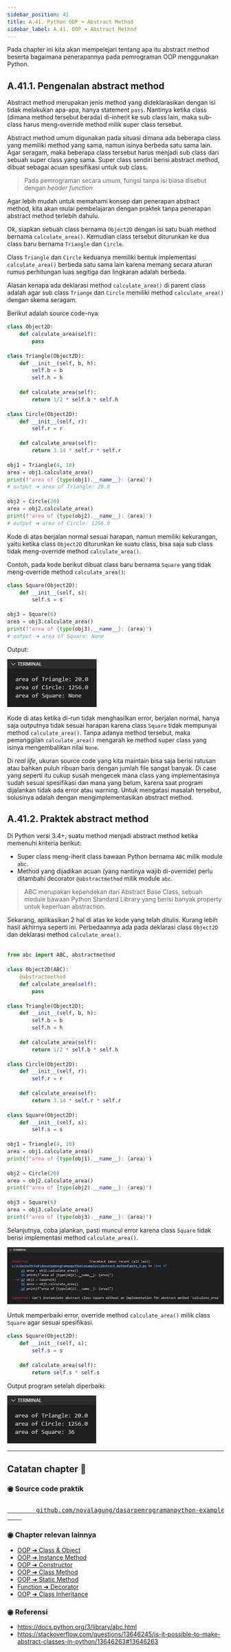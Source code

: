 ```yaml
---
sidebar_position: 41
title: A.41. Python OOP ➜ Abstract Method
sidebar_label: A.41. OOP ➜ Abstract Method
---
```


Pada chapter ini kita akan mempelejari tentang apa itu abstract method beserta bagaimana penerapannya pada pemrograman OOP menggunakan Python.

## A.41.1. Pengenalan abstract method

Abstract method merupakan jenis method yang dideklarasikan dengan isi tidak melakukan apa-apa, hanya statement `pass`. Nantinya ketika class (dimana method tersebut berada) di-inherit ke sub class lain, maka sub-class harus meng-override method milik super class tersebut.

Abstract method umum digunakan pada situasi dimana ada beberapa class yang memiliki method yang sama, namun isinya berbeda satu sama lain. Agar seragam, maka beberapa class tersebut harus menjadi sub class dari sebuah super class yang sama. Super class sendiri berisi abstract method, dibuat sebagai acuan spesifikasi untuk sub class.

> Pada pemrograman secara umum, fungsi tanpa isi biasa disebut dengan *header function*

Agar lebih mudah untuk memahami konsep dan penerapan abstract method, kita akan mulai pembelajaran dengan praktek tanpa penerapan abstract method terlebih dahulu.

Ok, siapkan sebuah class bernama `Object2D` dengan isi satu buah method bernama `calculate_area()`. Kemudian class tersebut diturunkan ke dua class baru bernama `Triangle` dan `Circle`.

Class `Triangle` dan `Circle` keduanya memiliki bentuk implementasi `calculate_area()` berbeda satu sama lain karena memang secara aturan rumus perhitungan luas segitiga dan lingkaran adalah berbeda.

Alasan kenapa ada deklarasi method `calculate_area()` di parent class adalah agar sub class `Triange` dan `Circle` memiliki method `calculate_area()` dengan skema seragam.

Berikut adalah source code-nya:

```python
class Object2D:
    def calculate_area(self):
        pass

class Triangle(Object2D):
    def __init__(self, b, h):
        self.b = b
        self.h = h

    def calculate_area(self):
        return 1/2 * self.b * self.h

class Circle(Object2D):
    def __init__(self, r):
        self.r = r

    def calculate_area(self):
        return 3.14 * self.r * self.r
        
obj1 = Triangle(4, 10)
area = obj1.calculate_area()
print(f"area of {type(obj1).__name__}: {area}")
# output ➜ area of Triangle: 20.0

obj2 = Circle(20)
area = obj2.calculate_area()
print(f"area of {type(obj2).__name__}: {area}")
# output ➜ area of Circle: 1256.0
```

Kode di atas berjalan normal sesuai harapan, namun memiliki kekurangan, yaitu ketika class `Object2D` diturunkan ke suatu class, bisa saja sub class tidak meng-override method `calculate_area()`.

Contoh, pada kode berikut dibuat class baru bernama `Square` yang tidak meng-override method `calculate_area()`:

```python
class Square(Object2D):
    def __init__(self, s):
        self.s = s

obj3 = Square(6)
area = obj3.calculate_area()
print(f"area of {type(obj3).__name__}: {area}")
# output ➜ area of Square: None
```

Output:

![Abstract method](img/abstract-method-1.png)

Kode di atas ketika di-run tidak menghasilkan error, berjalan normal, hanya saja outputnya tidak sesuai harapan karena class `Square` tidak mempunyai method `calculate_area()`. Tanpa adanya method tersebut, maka pemanggilan `calculate_area()` mengarah ke method super class yang isinya mengembalikan nilai `None`.

Di *real life*, ukuran source code yang kita maintain bisa saja berisi ratusan atau bahkan puluh ribuan baris dengan jumlah file sangat banyak. Di case yang seperti itu cukup susah mengecek mana class yang implementasinya sudah sesuai spesifikasi dan mana yang belum, karena saat program dijalankan tidak ada error atau warning. Untuk mengatasi masalah tersebut, solusinya adalah dengan mengimplementasikan abstract method.

## A.41.2. Praktek abstract method

Di Python versi 3.4+, suatu method menjadi abstract method ketika memenuhi kriteria berikut:

- Super class meng-iherit class bawaan Python bernama `ABC` milik module `abc`.
- Method yang dijadikan acuan (yang nantinya wajib di-override) perlu ditambahi decorator `@abstractmethod` milik module `abc`.

> ABC merupakan kependekan dari Abstract Base Class, sebuah module bawaan Python Standard Library yang berisi banyak property untuk keperluan abstraction.

Sekarang, aplikasikan 2 hal di atas ke kode yang telah ditulis. Kurang lebih hasil akhirnya seperti ini. Perbedaannya ada pada deklarasi class `Object2D` dan deklarasi method `calculate_area()`.

```python

from abc import ABC, abstractmethod

class Object2D(ABC):
    @abstractmethod
    def calculate_area(self):
        pass

class Triangle(Object2D):
    def __init__(self, b, h):
        self.b = b
        self.h = h

    def calculate_area(self):
        return 1/2 * self.b * self.h

class Circle(Object2D):
    def __init__(self, r):
        self.r = r

    def calculate_area(self):
        return 3.14 * self.r * self.r

class Square(Object2D):
    def __init__(self, s):
        self.s = s

obj1 = Triangle(4, 10)
area = obj1.calculate_area()
print(f"area of {type(obj1).__name__}: {area}")

obj2 = Circle(20)
area = obj2.calculate_area()
print(f"area of {type(obj2).__name__}: {area}")

obj3 = Square(6)
area = obj3.calculate_area()
print(f"area of {type(obj3).__name__}: {area}")
```

Selanjutnya, coba jalankan, pasti muncul error karena class `Square` tidak berisi implementasi method `calculate_area()`.

![Abstract method](img/abstract-method-2.png)

Untuk memperbaiki error, override method `calculate_area()` milik class `Square` agar sesuai spesifikasi.

```python
class Square(Object2D):
    def __init__(self, s):
        self.s = s

    def calculate_area(self):
        return self.s * self.s
```

Output program setelah diperbaiki:

![Abstract method](img/abstract-method-3.png)

---

<div class="section-footnote">

## Catatan chapter 📑

### ◉ Source code praktik

<pre>
    <a href="https://github.com/novalagung/dasarpemrogramanpython-example/tree/master/abstract-class">
        github.com/novalagung/dasarpemrogramanpython-example/../abstract-class
    </a>
</pre>

### ◉ Chapter relevan lainnya

- [OOP ➜ Class & Object](/basic/class-object)
- [OOP ➜ Instance Method](/basic/instance-method)
- [OOP ➜ Constructor](/basic/class-constructor)
- [OOP ➜ Class Method](/basic/class-method)
- [OOP ➜ Static Method](/basic/static-method)
- [Function ➜ Decorator](/basic/decorator)
- [OOP ➜ Class Inheritance](/basic/class-inheritance)

### ◉ Referensi

- https://docs.python.org/3/library/abc.html
- https://stackoverflow.com/questions/13646245/is-it-possible-to-make-abstract-classes-in-python/13646263#13646263

</div>
